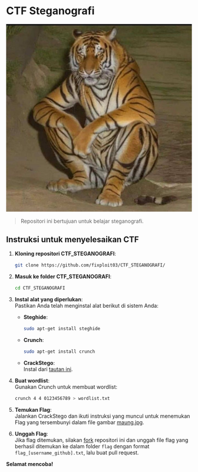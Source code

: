 # CTF Steganografi

![](https://github.com/fixploit03/CTF_STEGANOGRAFI/blob/main/maung.jpg)

> Repositori ini bertujuan untuk belajar steganografi.

## Instruksi untuk menyelesaikan CTF

1. **Kloning repositori CTF_STEGANOGRAFI**:
   ```bash
   git clone https://github.com/fixploit03/CTF_STEGANOGRAFI/
   ```

2. **Masuk ke folder CTF_STEGANOGRAFI**:
   ```bash
   cd CTF_STEGANOGRAFI
   ```

3. **Instal alat yang diperlukan**:  
   Pastikan Anda telah menginstal alat berikut di sistem Anda:
   - **Steghide**:  
     ```bash
     sudo apt-get install steghide
     ```
   - **Crunch**:  
     ```bash
     sudo apt-get install crunch
     ```
   - **CrackStego**:  
     Instal dari [tautan ini](https://github.com/fixploit03/CrackStego).

4. **Buat wordlist**:  
   Gunakan Crunch untuk membuat wordlist:  
   ```bash
   crunch 4 4 0123456789 > wordlist.txt
   ```

5. **Temukan Flag**:  
   Jalankan CrackStego dan ikuti instruksi yang muncul untuk menemukan Flag yang tersembunyi dalam file gambar [maung.jpg](https://github.com/fixploit03/CTF_STEGANOGRAFI/blob/main/maung.jpg).

6. **Unggah Flag**:  
   Jika flag ditemukan, silakan [fork](https://github.com/fixploit03/CTF_STEGANOGRAFI/forks) repositori ini dan unggah file flag yang berhasil ditemukan ke dalam folder `flag` dengan format `flag_[username_github].txt`, lalu buat pull request.

**Selamat mencoba!**
